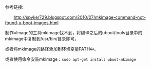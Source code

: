 参考链接:

　　http://spyker729.blogspot.com/2010/07/mkimage-command-not-found-u-boot-images.html

制作uImage的工具mkimage找不到，将编译之后的uboot/tools目录中的mkimage中复制到/usr/bin/目录即可。

或者将mkimage的路径添加到环境变量PATH中。

或者使用命令安装mkimage：`sudo apt-get install uboot-mkimage`